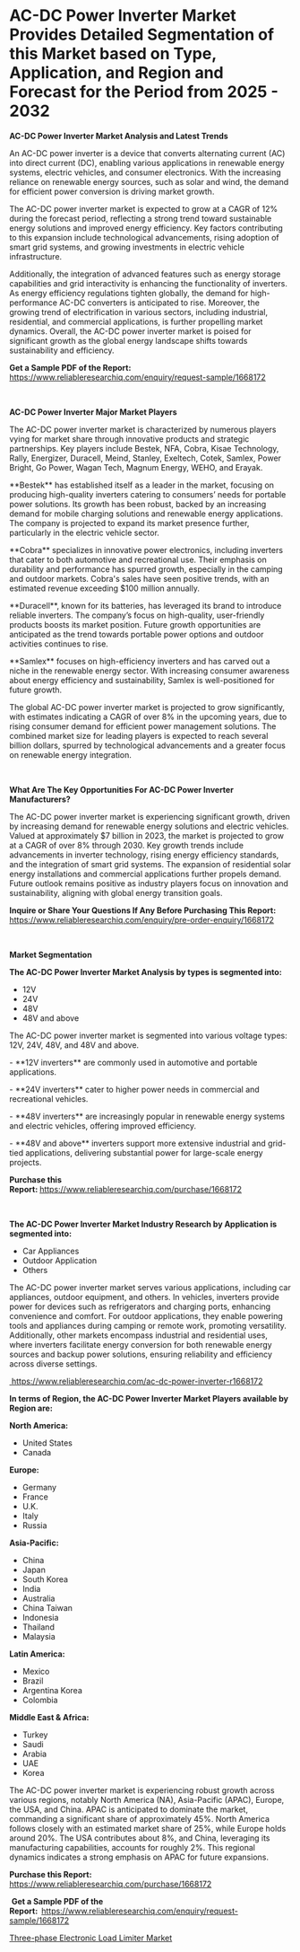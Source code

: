 <p><h1>AC-DC Power Inverter Market Provides Detailed Segmentation of this Market based on Type, Application, and Region and Forecast for the Period from 2025 - 2032</h1></p><p><strong>AC-DC Power Inverter Market Analysis and Latest Trends</strong></p>
<p><p>An AC-DC power inverter is a device that converts alternating current (AC) into direct current (DC), enabling various applications in renewable energy systems, electric vehicles, and consumer electronics. With the increasing reliance on renewable energy sources, such as solar and wind, the demand for efficient power conversion is driving market growth. </p><p>The AC-DC power inverter market is expected to grow at a CAGR of 12% during the forecast period, reflecting a strong trend toward sustainable energy solutions and improved energy efficiency. Key factors contributing to this expansion include technological advancements, rising adoption of smart grid systems, and growing investments in electric vehicle infrastructure. </p><p>Additionally, the integration of advanced features such as energy storage capabilities and grid interactivity is enhancing the functionality of inverters. As energy efficiency regulations tighten globally, the demand for high-performance AC-DC converters is anticipated to rise. Moreover, the growing trend of electrification in various sectors, including industrial, residential, and commercial applications, is further propelling market dynamics. Overall, the AC-DC power inverter market is poised for significant growth as the global energy landscape shifts towards sustainability and efficiency.</p></p>
<p><strong>Get a Sample PDF of the Report:&nbsp;</strong> <a href="https://www.reliableresearchiq.com/enquiry/request-sample/1668172?utm_campaign=3505&utm_medium=2&utm_source=Github&utm_content=ia&utm_term=06042025&utm_id=ac-dc-power-inverter">https://www.reliableresearchiq.com/enquiry/request-sample/1668172</a></p>
<p>&nbsp;</p>
<p><strong>AC-DC Power Inverter Major Market Players</strong></p>
<p><p>The AC-DC power inverter market is characterized by numerous players vying for market share through innovative products and strategic partnerships. Key players include Bestek, NFA, Cobra, Kisae Technology, Rally, Energizer, Duracell, Meind, Stanley, Exeltech, Cotek, Samlex, Power Bright, Go Power, Wagan Tech, Magnum Energy, WEHO, and Erayak.</p><p>**Bestek** has established itself as a leader in the market, focusing on producing high-quality inverters catering to consumers’ needs for portable power solutions. Its growth has been robust, backed by an increasing demand for mobile charging solutions and renewable energy applications. The company is projected to expand its market presence further, particularly in the electric vehicle sector.</p><p>**Cobra** specializes in innovative power electronics, including inverters that cater to both automotive and recreational use. Their emphasis on durability and performance has spurred growth, especially in the camping and outdoor markets. Cobra's sales have seen positive trends, with an estimated revenue exceeding $100 million annually.</p><p>**Duracell**, known for its batteries, has leveraged its brand to introduce reliable inverters. The company’s focus on high-quality, user-friendly products boosts its market position. Future growth opportunities are anticipated as the trend towards portable power options and outdoor activities continues to rise.</p><p>**Samlex** focuses on high-efficiency inverters and has carved out a niche in the renewable energy sector. With increasing consumer awareness about energy efficiency and sustainability, Samlex is well-positioned for future growth.</p><p>The global AC-DC power inverter market is projected to grow significantly, with estimates indicating a CAGR of over 8% in the upcoming years, due to rising consumer demand for efficient power management solutions. The combined market size for leading players is expected to reach several billion dollars, spurred by technological advancements and a greater focus on renewable energy integration.</p></p>
<p>&nbsp;</p>
<p><strong>What Are The Key Opportunities For AC-DC Power Inverter Manufacturers?</strong></p>
<p><p>The AC-DC power inverter market is experiencing significant growth, driven by increasing demand for renewable energy solutions and electric vehicles. Valued at approximately $7 billion in 2023, the market is projected to grow at a CAGR of over 8% through 2030. Key growth trends include advancements in inverter technology, rising energy efficiency standards, and the integration of smart grid systems. The expansion of residential solar energy installations and commercial applications further propels demand. Future outlook remains positive as industry players focus on innovation and sustainability, aligning with global energy transition goals.</p></p>
<p><strong>Inquire or Share Your Questions If Any Before Purchasing This Report:</strong> <a href="https://www.reliableresearchiq.com/enquiry/pre-order-enquiry/1668172?utm_campaign=3505&utm_medium=2&utm_source=Github&utm_content=ia&utm_term=06042025&utm_id=ac-dc-power-inverter">https://www.reliableresearchiq.com/enquiry/pre-order-enquiry/1668172</a></p>
<p>&nbsp;</p>
<p><strong>Market Segmentation</strong></p>
<p><strong>The AC-DC Power Inverter Market Analysis by types is segmented into:</strong></p>
<p><ul><li>12V</li><li>24V</li><li>48V</li><li>48V and above</li></ul></p>
<p><p>The AC-DC power inverter market is segmented into various voltage types: 12V, 24V, 48V, and 48V and above. </p><p>- **12V inverters** are commonly used in automotive and portable applications. </p><p>- **24V inverters** cater to higher power needs in commercial and recreational vehicles. </p><p>- **48V inverters** are increasingly popular in renewable energy systems and electric vehicles, offering improved efficiency. </p><p>- **48V and above** inverters support more extensive industrial and grid-tied applications, delivering substantial power for large-scale energy projects.</p></p>
<p><strong>Purchase this Report:&nbsp;</strong><a href="https://www.reliableresearchiq.com/purchase/1668172?utm_campaign=3505&utm_medium=2&utm_source=Github&utm_content=ia&utm_term=06042025&utm_id=ac-dc-power-inverter">https://www.reliableresearchiq.com/purchase/1668172</a></p>
<p>&nbsp;</p>
<p><strong>The AC-DC Power Inverter Market Industry Research by Application is segmented into:</strong></p>
<p><ul><li>Car Appliances</li><li>Outdoor Application</li><li>Others</li></ul></p>
<p><p>The AC-DC power inverter market serves various applications, including car appliances, outdoor equipment, and others. In vehicles, inverters provide power for devices such as refrigerators and charging ports, enhancing convenience and comfort. For outdoor applications, they enable powering tools and appliances during camping or remote work, promoting versatility. Additionally, other markets encompass industrial and residential uses, where inverters facilitate energy conversion for both renewable energy sources and backup power solutions, ensuring reliability and efficiency across diverse settings.</p></p>
<p><a href="https://www.reliableresearchiq.com/ac-dc-power-inverter-r1668172?utm_campaign=3505&utm_medium=2&utm_source=Github&utm_content=ia&utm_term=06042025&utm_id=ac-dc-power-inverter">&nbsp;https://www.reliableresearchiq.com/ac-dc-power-inverter-r1668172</a></p>
<p><strong>In terms of Region, the AC-DC Power Inverter Market Players available by Region are:</strong></p>
<p>
    <p> <strong> North America: </strong>
        <ul>
            <li>United States</li>
            <li>Canada</li>
        </ul>
        </p> 
    <p> <strong> Europe: </strong>
        <ul>
            <li>Germany</li>
            <li>France</li>
            <li>U.K.</li>
            <li>Italy</li>
            <li>Russia</li>
        </ul>
        </p> 
    <p> <strong> Asia-Pacific: </strong>
        <ul>
            <li>China</li>
            <li>Japan</li>
            <li>South Korea</li>
            <li>India</li>
            <li>Australia</li>
            <li>China Taiwan</li>
            <li>Indonesia</li>
            <li>Thailand</li>
            <li>Malaysia</li>
        </ul>
        </p> 
    <p> <strong> Latin America: </strong>
        <ul>
            <li>Mexico</li>
            <li>Brazil</li>
            <li>Argentina Korea</li>
            <li>Colombia</li>
        </ul>
        </p> 
    <p> <strong> Middle East & Africa: </strong>
        <ul>
            <li>Turkey</li>
            <li>Saudi</li>
            <li>Arabia</li>
            <li>UAE</li>
            <li>Korea</li>
        </ul>
    </p>
    </p>
<p><p>The AC-DC power inverter market is experiencing robust growth across various regions, notably North America (NA), Asia-Pacific (APAC), Europe, the USA, and China. APAC is anticipated to dominate the market, commanding a significant share of approximately 45%. North America follows closely with an estimated market share of 25%, while Europe holds around 20%. The USA contributes about 8%, and China, leveraging its manufacturing capabilities, accounts for roughly 2%. This regional dynamics indicates a strong emphasis on APAC for future expansions.</p></p>
<p><strong>Purchase this Report: </strong><a href="https://www.reliableresearchiq.com/purchase/1668172?utm_campaign=3505&utm_medium=2&utm_source=Github&utm_content=ia&utm_term=06042025&utm_id=ac-dc-power-inverter">https://www.reliableresearchiq.com/purchase/1668172</a></p>
<p>&nbsp;<strong>Get a Sample PDF of the Report:&nbsp;&nbsp;</strong><a href="https://www.reliableresearchiq.com/enquiry/request-sample/1668172?utm_campaign=3505&utm_medium=2&utm_source=Github&utm_content=ia&utm_term=06042025&utm_id=ac-dc-power-inverter">https://www.reliableresearchiq.com/enquiry/request-sample/1668172</a></p>
<p><strong></strong></p>
<p><p><a href="https://github.com/signallaikun/Market-Research-Report-List-1/blob/main/three-phase-electronic-load-limiter-market.md?utm_campaign=3505&utm_medium=2&utm_source=Github&utm_content=ia&utm_term=06042025&utm_id=ac-dc-power-inverter">Three-phase Electronic Load Limiter Market</a></p></p>